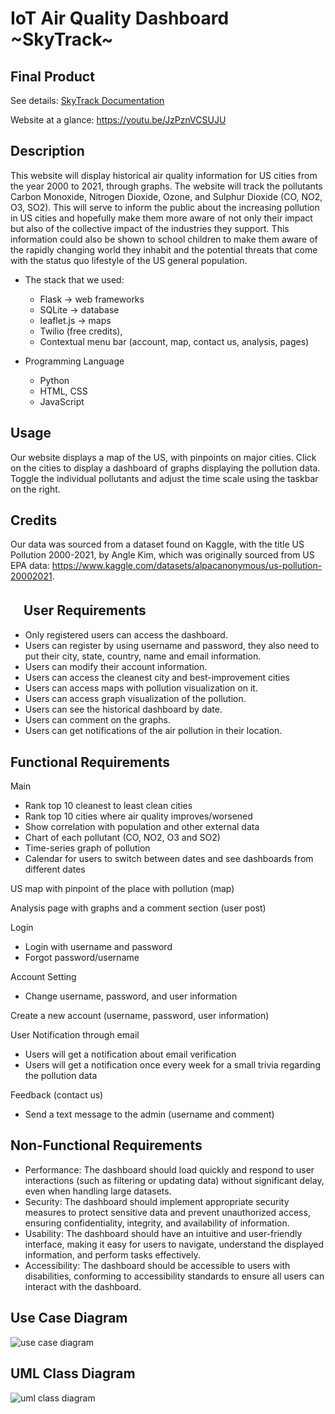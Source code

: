 # IoT Air Quality Dashboard \~SkyTrack\~

## Final Product

See details: [SkyTrack Documentation](https://github.com/vol2468/bluebuffalo/blob/main/SkyTrack%20Documentation.pdf)

Website at a glance: <https://youtu.be/JzPznVCSUJU>

## Description

This website will display historical air quality information for US cities from the year 2000 to 2021, through graphs. The website will track the pollutants Carbon Monoxide, Nitrogen Dioxide, Ozone, and Sulphur Dioxide (CO, NO2, O3, SO2). This will serve to inform the public about the increasing pollution in US cities and hopefully make them more aware of not only their impact but also of the collective impact of the industries they support. This information could also be shown to school children to make them aware of the rapidly changing world they inhabit and the potential threats that come with the status quo lifestyle of the US general population.

- The stack that we used:
  - Flask → web frameworks
  - SQLite → database
  - leaflet.js → maps
  - Twilio (free credits),
  - Contextual menu bar (account, map, contact us, analysis, pages)

- Programming Language
  - Python
  - HTML, CSS
  - JavaScript

## Usage

Our website displays a map of the US, with pinpoints on major cities. Click on the cities to display a dashboard of graphs displaying the pollution data. Toggle the individual pollutants and adjust the time scale using the taskbar on the right.

## Credits

Our data was sourced from a dataset found on Kaggle, with the title US Pollution 2000-2021, by Angle Kim,
which was originally sourced from US EPA data: https://www.kaggle.com/datasets/alpacanonymous/us-pollution-20002021.

## 　User Requirements

- Only registered users can access the dashboard.
- Users can register by using username and password, they also need to put their city, state, country, name and email information.
- Users can modify their account information.
- Users can access the cleanest city and best-improvement cities
- Users can access maps with pollution visualization on it.
- Users can access graph visualization of the pollution.
- Users can see the historical dashboard by date.
- Users can comment on the graphs.
- Users can get notifications of the air pollution in their location.

## Functional Requirements

Main

- Rank top 10 cleanest to least clean cities
- Rank top 10 cities where air quality improves/worsened
- Show correlation with population and other external data
- Chart of each pollutant (CO, NO2, O3 and SO2)
- Time-series graph of pollution
- Calendar for users to switch between dates and see dashboards from different dates

US map with pinpoint of the place with pollution (map)  

Analysis page with graphs and a comment section (user post)

Login

- Login with username and password
- Forgot password/username

Account Setting

- Change username, password, and user information

Create a new account (username, password, user information)  

User Notification through email

- Users will get a notification about email verification
- Users will get a notification once every week for a small trivia regarding the pollution data

Feedback (contact us)

- Send a text message to the admin (username and comment)

## Non-Functional Requirements

- Performance: The dashboard should load quickly and respond to user interactions (such as filtering or updating data) without significant delay, even when handling large datasets.
- Security: The dashboard should implement appropriate security measures to protect sensitive data and prevent unauthorized access, ensuring confidentiality, integrity, and availability of information.
- Usability: The dashboard should have an intuitive and user-friendly interface, making it easy for users to navigate, understand the displayed information, and perform tasks effectively.
- Accessibility: The dashboard should be accessible to users with disabilities, conforming to accessibility standards to ensure all users can interact with the dashboard.

## Use Case Diagram

![use case diagram](images/usecase.png)

## UML Class Diagram

![uml class diagram](images/uml_class.png)
